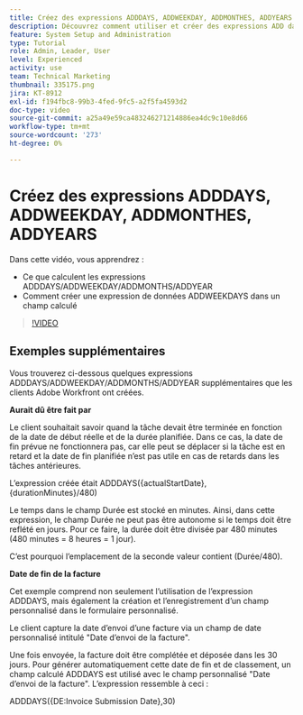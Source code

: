 ```yaml
---
title: Créez des expressions ADDDAYS, ADDWEEKDAY, ADDMONTHES, ADDYEARS
description: Découvrez comment utiliser et créer des expressions ADD dans un champ calculé dans Adobe [!DNL Workfront].
feature: System Setup and Administration
type: Tutorial
role: Admin, Leader, User
level: Experienced
activity: use
team: Technical Marketing
thumbnail: 335175.png
jira: KT-8912
exl-id: f194fbc8-99b3-4fed-9fc5-a2f5fa4593d2
doc-type: video
source-git-commit: a25a49e59ca483246271214886ea4dc9c10e8d66
workflow-type: tm+mt
source-wordcount: '273'
ht-degree: 0%

---
```


# Créez des expressions ADDDAYS, ADDWEEKDAY, ADDMONTHES, ADDYEARS

Dans cette vidéo, vous apprendrez :

* Ce que calculent les expressions ADDDAYS/ADDWEEKDAY/ADDMONTHS/ADDYEAR
* Comment créer une expression de données ADDWEEKDAYS dans un champ calculé

>[!VIDEO](https://video.tv.adobe.com/v/335175/?quality=12&learn=on)

## Exemples supplémentaires

Vous trouverez ci-dessous quelques expressions ADDDAYS/ADDWEEKDAY/ADDMONTHS/ADDYEAR supplémentaires que les clients Adobe Workfront ont créées.

**Aurait dû être fait par**

Le client souhaitait savoir quand la tâche devait être terminée en fonction de la date de début réelle et de la durée planifiée. Dans ce cas, la date de fin prévue ne fonctionnera pas, car elle peut se déplacer si la tâche est en retard et la date de fin planifiée n’est pas utile en cas de retards dans les tâches antérieures.

L’expression créée était ADDDAYS({actualStartDate},{durationMinutes}/480)

Le temps dans le champ Durée est stocké en minutes. Ainsi, dans cette expression, le champ Durée ne peut pas être autonome si le temps doit être reflété en jours. Pour ce faire, la durée doit être divisée par 480 minutes (480 minutes = 8 heures = 1 jour).

C’est pourquoi l’emplacement de la seconde valeur contient (Durée/480).


**Date de fin de la facture**

Cet exemple comprend non seulement l’utilisation de l’expression ADDDAYS, mais également la création et l’enregistrement d’un champ personnalisé dans le formulaire personnalisé.

Le client capture la date d’envoi d’une facture via un champ de date personnalisé intitulé &quot;Date d’envoi de la facture&quot;.

Une fois envoyée, la facture doit être complétée et déposée dans les 30 jours. Pour générer automatiquement cette date de fin et de classement, un champ calculé ADDDAYS est utilisé avec le champ personnalisé &quot;Date d’envoi de la facture&quot;. L’expression ressemble à ceci :

ADDDAYS({DE:Invoice Submission Date},30)
